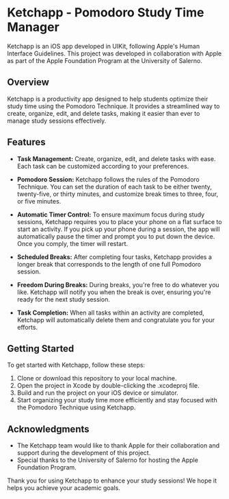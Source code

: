 # Ketchapp - Pomodoro Study Time Manager

Ketchapp is an iOS app developed in UIKit, following Apple's Human Interface Guidelines. This project was developed in collaboration with Apple as part of the Apple Foundation Program at the University of Salerno.

## Overview

Ketchapp is a productivity app designed to help students optimize their study time using the Pomodoro Technique. It provides a streamlined way to create, organize, edit, and delete tasks, making it easier than ever to manage study sessions effectively.

## Features

- **Task Management:** Create, organize, edit, and delete tasks with ease. Each task can be customized according to your preferences.

- **Pomodoro Session:** Ketchapp follows the rules of the Pomodoro Technique. You can set the duration of each task to be either twenty, twenty-five, or thirty minutes, and customize break times to three, four, or five minutes.

- **Automatic Timer Control:** To ensure maximum focus during study sessions, Ketchapp requires you to place your phone on a flat surface to start an activity. If you pick up your phone during a session, the app will automatically pause the timer and prompt you to put down the device. Once you comply, the timer will restart.

- **Scheduled Breaks:** After completing four tasks, Ketchapp provides a longer break that corresponds to the length of one full Pomodoro session.

- **Freedom During Breaks:** During breaks, you're free to do whatever you like. Ketchapp will notify you when the break is over, ensuring you're ready for the next study session.

- **Task Completion:** When all tasks within an activity are completed, Ketchapp will automatically delete them and congratulate you for your efforts.

## Getting Started

To get started with Ketchapp, follow these steps:

1. Clone or download this repository to your local machine.
2. Open the project in Xcode by double-clicking the .xcodeproj file.
3. Build and run the project on your iOS device or simulator.
4. Start organizing your study time more efficiently and stay focused with the Pomodoro Technique using Ketchapp.

## Acknowledgments

- The Ketchapp team would like to thank Apple for their collaboration and support during the development of this project.
- Special thanks to the University of Salerno for hosting the Apple Foundation Program.

Thank you for using Ketchapp to enhance your study sessions! We hope it helps you achieve your academic goals.
